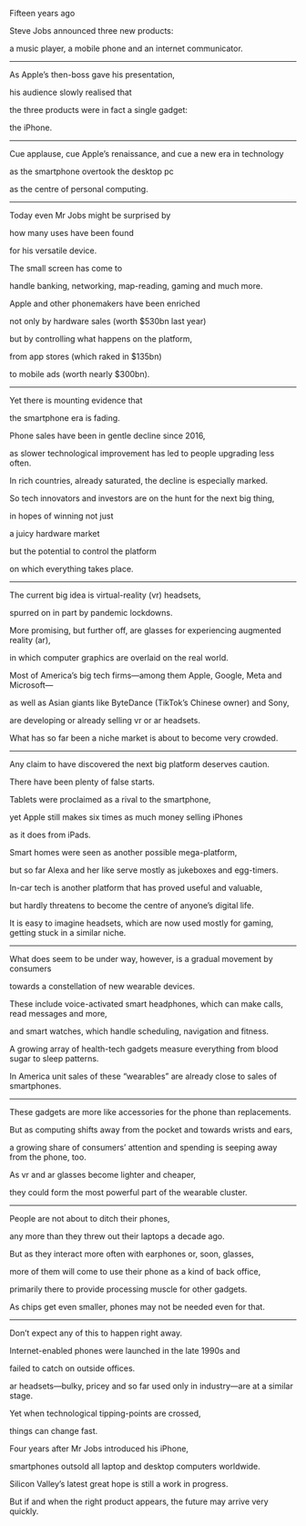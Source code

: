 Fifteen years ago 

Steve Jobs announced three new products: 

a music player, a mobile phone and an internet communicator.


---

As Apple’s then-boss gave his presentation, 

his audience slowly realised that 

the three products were in fact a single gadget: 

the iPhone. 


---


Cue applause, cue Apple’s renaissance, and cue a new era in technology 

as the smartphone overtook the desktop pc 

as the centre of personal computing.


---


Today even Mr Jobs might be surprised by 

how many uses have been found 

for his versatile device. 

The small screen has come to 

handle banking, networking, map-reading, gaming and much more. 


Apple and other phonemakers have been enriched 

not only by hardware sales (worth $530bn last year) 

but by controlling what happens on the platform, 

from app stores (which raked in $135bn) 

to mobile ads (worth nearly $300bn).

---

Yet there is mounting evidence that 

the smartphone era is fading. 

Phone sales have been in gentle decline since 2016, 

as slower technological improvement has led to people upgrading less often. 

In rich countries, already saturated, the decline is especially marked. 

So tech innovators and investors are on the hunt for the next big thing, 

in hopes of winning not just 

a juicy hardware market 

but the potential to control the platform 

on which everything takes place.



---

The current big idea is virtual-reality (vr) headsets, 

spurred on in part by pandemic lockdowns. 

More promising, but further off, are glasses for experiencing augmented reality (ar), 

in which computer graphics are overlaid on the real world. 


Most of America’s big tech firms—among them Apple, Google, Meta and Microsoft—

as well as Asian giants like ByteDance (TikTok’s Chinese owner) and Sony, 

are developing or already selling vr or ar headsets. 

What has so far been a niche market is about to become very crowded.

---

Any claim to have discovered the next big platform deserves caution. 

There have been plenty of false starts. 

Tablets were proclaimed as a rival to the smartphone, 

yet Apple still makes six times as much money selling iPhones 

as it does from iPads. 

Smart homes were seen as another possible mega-platform, 

but so far Alexa and her like serve mostly as jukeboxes and egg-timers. 

In-car tech is another platform that has proved useful and valuable, 

but hardly threatens to become the centre of anyone’s digital life. 

It is easy to imagine headsets, which are now used mostly for gaming, getting stuck in a similar niche.


---

What does seem to be under way, however, is a gradual movement by consumers 

towards a constellation of new wearable devices. 

These include voice-activated smart headphones, which can make calls, read messages and more, 

and smart watches, which handle scheduling, navigation and fitness. 

A growing array of health-tech gadgets measure everything from blood sugar to sleep patterns. 

In America unit sales of these “wearables” are already close to sales of smartphones.


---

These gadgets are more like accessories for the phone than replacements. 

But as computing shifts away from the pocket and towards wrists and ears, 

a growing share of consumers’ attention and spending is seeping away from the phone, too. 

As vr and ar glasses become lighter and cheaper, 

they could form the most powerful part of the wearable cluster.


---

People are not about to ditch their phones, 

any more than they threw out their laptops a decade ago.

But as they interact more often with earphones or, soon, glasses, 

more of them will come to use their phone as a kind of back office, 

primarily there to provide processing muscle for other gadgets.

As chips get even smaller, phones may not be needed even for that.


---

Don’t expect any of this to happen right away. 

Internet-enabled phones were launched in the late 1990s and 

failed to catch on outside offices. 

ar headsets—bulky, pricey and so far used only in industry—are at a similar stage. 

Yet when technological tipping-points are crossed, 

things can change fast.

Four years after Mr Jobs introduced his iPhone, 

smartphones outsold all laptop and desktop computers worldwide. 

Silicon Valley’s latest great hope is still a work in progress.

But if and when the right product appears, the future may arrive very quickly. 
